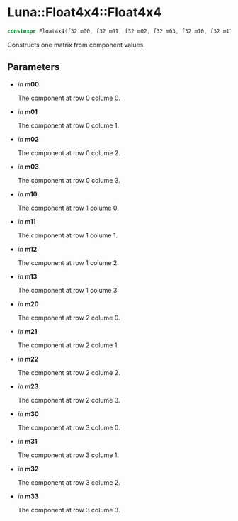 # Luna::Float4x4::Float4x4

```c++
constexpr Float4x4(f32 m00, f32 m01, f32 m02, f32 m03, f32 m10, f32 m11, f32 m12, f32 m13, f32 m20, f32 m21, f32 m22, f32 m23, f32 m30, f32 m31, f32 m32, f32 m33)
```

Constructs one matrix from component values. 



## Parameters
* *in* **m00**

    The component at row 0 colume 0. 

* *in* **m01**

    The component at row 0 colume 1. 

* *in* **m02**

    The component at row 0 colume 2. 

* *in* **m03**

    The component at row 0 colume 3. 

* *in* **m10**

    The component at row 1 colume 0. 

* *in* **m11**

    The component at row 1 colume 1. 

* *in* **m12**

    The component at row 1 colume 2. 

* *in* **m13**

    The component at row 1 colume 3. 

* *in* **m20**

    The component at row 2 colume 0. 

* *in* **m21**

    The component at row 2 colume 1. 

* *in* **m22**

    The component at row 2 colume 2. 

* *in* **m23**

    The component at row 2 colume 3. 

* *in* **m30**

    The component at row 3 colume 0. 

* *in* **m31**

    The component at row 3 colume 1. 

* *in* **m32**

    The component at row 3 colume 2. 

* *in* **m33**

    The component at row 3 colume 3. 

